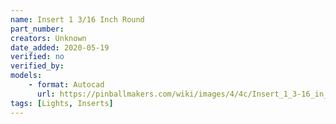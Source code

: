 ```yaml
---
name: Insert 1 3/16 Inch Round
part_number: 
creators: Unknown
date_added: 2020-05-19
verified: no
verified_by:
models:
    - format: Autocad
      url: https://pinballmakers.com/wiki/images/4/4c/Insert_1_3-16_in_Round.dwg
tags: [Lights, Inserts]
---
```

